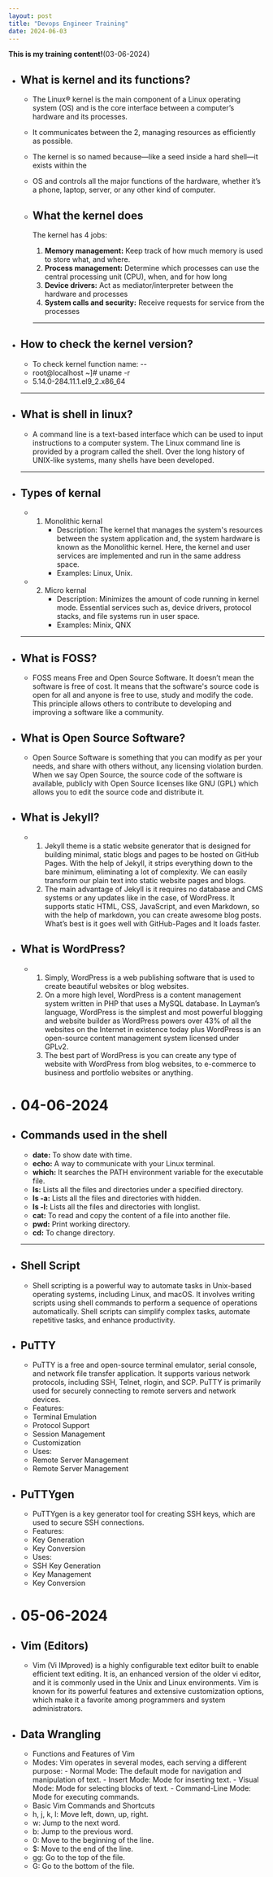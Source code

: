 ```yaml
---
layout: post
title: "Devops Engineer Training"
date: 2024-06-03
---
```


**This is my training content!**(03-06-2024)
- **What is kernel and its functions?**
    ---
     - The Linux® kernel is the main component of a Linux operating system (OS) and is the core interface between a computer’s hardware and 
       its processes.
     - It communicates between the 2, managing resources as efficiently as possible.
     - The kernel is so named because—like a seed inside a hard shell—it exists within the 
     - OS and controls all the major functions of the hardware, whether it’s a phone, laptop, server, or any other kind of computer.

  - **What the kernel does**
    ---
     The kernel has 4 jobs:
     1. **Memory management:** Keep track of how much memory is used to store what, and 
        where.
     2. **Process management:** Determine which processes can use the central processing 
        unit (CPU), when, and for how long
     3. **Device drivers:** Act as mediator/interpreter between the hardware and processes
     4. **System calls and security:** Receive requests for service from the processes
    ---
- **How to check the kernel version?**
   ---
    - To check kernel function name: --
    - root@localhost ~]# uname -r
    - 5.14.0-284.11.1.el9_2.x86_64
   ---
- **What is shell in linux?**
   ---
    -  A command line is a text-based interface which can be used to input instructions to a 
       computer system. 
       The Linux command line is provided by a program called the shell. Over the long history of UNIX-like systems, many shells have been developed.
   ---
- **Types of kernal**
   ---
    - 1. Monolithic kernal
          - Description: The kernel that manages the system's resources between the system application and,
            the system hardware is known as the Monolithic kernel. Here, the kernel and user services are implemented and run in the same address space.
          - Examples: Linux, Unix.
    - 2. Micro kernal
          - Description: Minimizes the amount of code running in kernel mode. Essential services such as,
            device drivers, protocol stacks, and file systems run in user space.
          - Examples: Minix, QNX
   ---
- **What is FOSS?**
   ---
    - FOSS means Free and Open Source Software. It doesn’t mean the software is free of cost. 
      It means that the software's source code is open for all and anyone is free to use, study and modify the code.
      This principle allows others to contribute to developing and improving a software like a community.
- **What is Open Source Software?**
   ---
    - Open Source Software is something that you can modify as per your needs, and share with others without,
      any licensing violation burden. When we say Open Source, the source code of the software is available,
      publicly with Open Source licenses like GNU (GPL) which allows you to edit the source code and distribute it.

- **What is Jekyll?**
   ---
    - 1. Jekyll theme is a static website generator that is designed for building minimal, static blogs and pages
         to be hosted on GitHub Pages. With the help of Jekyll, it strips everything down to the bare minimum, eliminating a lot of complexity. We can easily transform our plain text into static website pages and blogs.
      2. The main advantage of Jekyll is it requires no database and CMS systems or any updates like in the case,
         of WordPress. It supports static HTML, CSS, JavaScript, and even Markdown, so with the help of markdown, you can create awesome blog posts. What’s best is it goes well with GitHub-Pages and It loads faster.

- **What is WordPress?**
  ---
   - 1. Simply, WordPress is a web publishing software that is used to create beautiful websites or blog websites.
     2. On a more high level, WordPress is a content management system written in PHP that uses a MySQL database. 
        In Layman’s language, WordPress is the simplest and most powerful blogging and website builder as WordPress powers over 43% of all the websites on the Internet in existence today plus WordPress is an open-source content management system licensed under GPLv2.
     3. The best part of WordPress is you can create any type of website with WordPress from blog websites,
        to e-commerce to business and portfolio websites or anything.

- # 04-06-2024 #

- **Commands used in the shell**
   ---
    - **date:** To show date with time.
    - **echo:** A way to communicate with your Linux terminal.
    - **which:** It searches the PATH environment variable for the executable file. 
    - **ls:** Lists all the files and directories under a specified directory.
    - **ls -a:** Lists all the files and directories with hidden.
    - **ls -l:** Lists all the files and directories with longlist.
    - **cat:** To read and copy the content of a file into another file. 
    - **pwd:** Print working directory.
    - **cd:** To change directory.
   ---

- **Shell Script**
   ---
    - Shell scripting is a powerful way to automate tasks in Unix-based operating systems, including Linux,
      and macOS. It involves writing scripts using shell commands to perform a sequence of operations automatically. Shell scripts can simplify complex tasks, automate repetitive tasks, and enhance productivity.

- **PuTTY**
   ---
    - PuTTY is a free and open-source terminal emulator, serial console, and network file transfer application. 
      It supports various network protocols, including SSH, Telnet, rlogin, and SCP. PuTTY is primarily used for securely connecting to remote servers and network devices.
   - Features:
    - Terminal Emulation
    - Protocol Support
    - Session Management
    - Customization
   - Uses:
    - Remote Server Management
    - Remote Server Management
- **PuTTYgen**
   ---
    - PuTTYgen is a key generator tool for creating SSH keys, which are used to secure SSH connections.
   - Features:
    - Key Generation
    - Key Conversion
   - Uses:
    - SSH Key Generation
    - Key Management
    - Key Conversion

- # 05-06-2024

- **Vim (Editors)**
   ---
    - Vim (Vi IMproved) is a highly configurable text editor built to enable efficient text editing. It is,
      an enhanced version of the older vi editor, and it is commonly used in the Unix and Linux environments. Vim is known for its powerful features and extensive customization options, which make it a favorite among programmers and system administrators.

- **Data Wrangling**
   ---
    - Functions and Features of Vim
     - Modes: Vim operates in several modes, each serving a different purpose:
      - Normal Mode: The default mode for navigation and manipulation of text.
      - Insert Mode: Mode for inserting text.
      - Visual Mode: Mode for selecting blocks of text.
      - Command-Line Mode: Mode for executing commands.
    - Basic Vim Commands and Shortcuts
     - h, j, k, l: Move left, down, up, right.
     - w: Jump to the next word.
     - b: Jump to the previous word.
     - 0: Move to the beginning of the line.
     - $: Move to the end of the line.
     - gg: Go to the top of the file.
     - G: Go to the bottom of the file.


